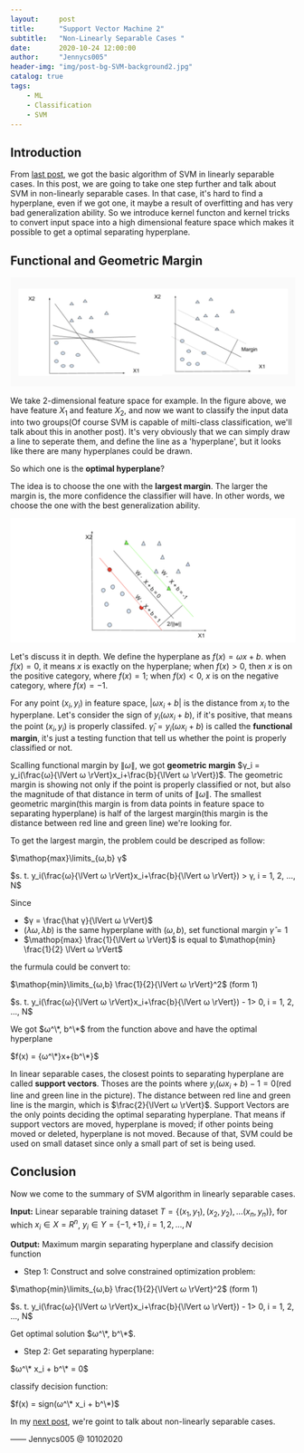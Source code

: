 ```yaml
---
layout:     post
title:      "Support Vector Machine 2"
subtitle:   "Non-Linearly Separable Cases "
date:       2020-10-24 12:00:00
author:     "Jennycs005"
header-img: "img/post-bg-SVM-background2.jpg"
catalog: true
tags:
    - ML
    - Classification
    - SVM
---
```


<head>
    <script src="https://cdn.mathjax.org/mathjax/latest/MathJax.js?config=TeX-AMS-MML_HTMLorMML" type="text/javascript"></script>
    <script type="text/x-mathjax-config">
        MathJax.Hub.Config({
            tex2jax: {
            skipTags: ['script', 'noscript', 'style', 'textarea', 'pre'],
            inlineMath: [['$','$']]
            }
        });
    </script>
</head>

## Introduction

From [last post](https://jennycs005.github.io/2020/10/10/Support-Vector-Machine/), we got the basic algorithm of SVM in linearly separable cases. In this post, we are going to take one step further and talk about SVM in non-linearly separable cases. In that case, it's hard to find a hyperplane, even if we got one, it maybe a result of overfitting and has very bad generalization ability. So we introduce kernel functon and kernel tricks to convert input space into a high dimensional feature space which makes it possible to get a optimal separating hyperplane.

## Functional and Geometric Margin
![img](/img/in-post/post-2020-10-10-SVM/post-SVM-01.png)

We take 2-dimensional feature space for example. In the figure above, we have feature $X_1$ and feature $X_2$, and now we want to classify the input data into two groups(Of course SVM is capable of milti-class classification, we'll talk about this in another post). It's very obviously that we can simply draw a line to seperate them, and define the line as a 'hyperplane', but it looks like there are many hyperplanes could be drawn. 

So which one is the **optimal hyperplane**? 

The idea is to choose the one with the **largest margin**. The larger the margin is, the more confidence the classifier will have. In other words, we choose the one with the best generalization ability. 

![img](/img/in-post/post-2020-10-10-SVM/post-SVM-02.png)

Let's discuss it in depth. We define the hyperplane as $f(x)=ωx+b$. when $f(x)=0$, it means $x$ is exactly on the hyperplane; when $f(x)>0$, then $x$ is on the positive category, where $f(x)=1$; when $f(x)<0$, $x$ is on the negative category, where $f(x)=-1$. 

For any point $(x_i, y_i)$ in feature space, $\lvert ω{x_i}+b\rvert$ is the distance from $x_i$ to the hyperplane. Let's consider the sign of $y_i(ω{x_i}+b)$, if it's positive, that means the point $(x_i, y_i)$ is properly classifed. $\hat γ_i = y_i(ω{x_i}+b)$ is called the **functional margin**, it's just a testing function that tell us whether the point is properly classified or not.

Scalling functional margin by $\lVert ω \rVert$, we got **geometric margin** $γ_i = y_i(\frac{ω}{\lVert ω \rVert}x_i+\frac{b}{\lVert ω \rVert})$. The geometric margin is showing not only if the point is properly classified or not, but also the magnitude of that distance in term of units of $\lVert ω \rVert$. The smallest geometric margin(this margin is from data points in feature space to separating hyperplane) is half of the largest margin(this margin is the distance between red line and green line) we're looking for.


To get the largest margin, the problem could be descriped as follow:

$\mathop{max}\limits_{ω,b} γ$

$s. t.  y_i(\frac{ω}{\lVert ω \rVert}x_i+\frac{b}{\lVert ω \rVert}) > γ, i = 1, 2, ..., N$

Since 
* $γ = \frac{\hat γ}{\lVert ω \rVert}$ 
* $(λω, λb)$ is the same hyperplane with $(ω, b)$, set functional margin $\hat γ = 1$ 
* $\mathop{max} \frac{1}{\lVert ω \rVert}$ is equal to $\mathop{min} \frac{1}{2} \lVert ω \rVert$

the furmula could be convert to:

$\mathop{min}\limits_{ω,b} \frac{1}{2}{\lVert ω \rVert}^2$     (form 1)

$s. t.  y_i(\frac{ω}{\lVert ω \rVert}x_i+\frac{b}{\lVert ω \rVert}) - 1> 0, i = 1, 2, ..., N$

We got $ω^\*, b^\*$ from the function above and have the optimal hyperplane

$f(x) = {ω^\*}x+{b^\*}$

In linear separable cases, the closest points to separating hyperplane are called **support vectors**. Thoses are the points where $y_i(ωx_i+b)-1=0$(red line and green line in the picture). The distance between red line and green line is the margin, which is $\frac{2}{\lVert ω \rVert}$. Support Vectors are the only points deciding the optimal separating hyperplane. That means if support vectors are moved, hyperplane is moved; if other points being moved or deleted, hyperplane is not moved. Because of that, SVM could be used on small dataset since only a small part of set is being used.

## Conclusion

Now we come to the summary of SVM algorithm in linearly separable cases.

**Input:** Linear separable training dataset $T = \{(x_1,y_1),(x_2,y_2),...(x_n,y_n)\}$, for which $x_i \in X=R^n$, $y_i \in Y=\{-1, +1\}, i = 1,2,...,N$

**Output:** Maximum margin separating hyperplane and classify decision function

* Step 1: Construct and solve constrained optimization problem:

$\mathop{min}\limits_{ω,b} \frac{1}{2}{\lVert ω \rVert}^2$     (form 1)

$s. t.  y_i(\frac{ω}{\lVert ω \rVert}x_i+\frac{b}{\lVert ω \rVert}) - 1> 0, i = 1, 2, ..., N$

Get optimal solution $ω^\*, b^\*$.

* Step 2: Get separating hyperplane:

$ω^\* x_i + b^\* = 0$

classify decision function:

$f(x) = sign(ω^\* x_i + b^\*)$

In my [next post](https://jennycs005.github.io/2020/10/24/Support-Vector-Machine3/), we're goint to talk about non-linearly separable cases.

—— Jennycs005 @ 10102020
